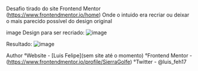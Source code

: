 Desafio tirado do site Frontend Mentor (https://www.frontendmentor.io/home) 
Onde o intuido era recriar ou deixar o mais parecido possível do design original

image Design para ser recriado:
![image](https://github.com/iLuisFelipe/OrdemCompra/assets/101948807/db790730-dbb1-4f3a-b8fa-e501a8fcba7a)


Resultado:
![image](https://github.com/iLuisFelipe/OrdemCompra/assets/101948807/b7e02f3c-3903-4fbc-b277-6f94d78b7ed4)


Author
°Website - [Luis Felipe](sem site até o momento)
°Frontend Mentor - (https://www.frontendmentor.io/profile/SierraGolfe)
°Twitter - @luis_feh17
